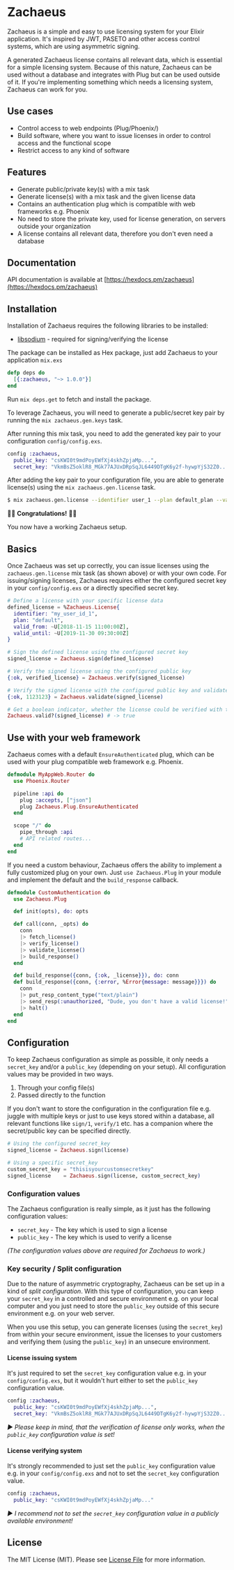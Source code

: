 # Zachaeus
Zachaeus is a simple and easy to use licensing system for your Elixir application.
It's inspired by JWT, PASETO and other access control systems, which are using asymmetric signing.

A generated Zachaeus license contains all relevant data, which is essential for a simple licensing system.
Because of this nature, Zachaeus can be used without a database and integrates with Plug but can be used outside of it.
If you're implementing something which needs a licensing system, Zachaeus can work for you.

## Use cases
- Control access to web endpoints (Plug/Phoenix/<your framework>)
- Build software, where you want to issue licenses in order to control access and the functional scope
- Restrict access to any kind of software

## Features
- Generate public/private key(s) with a mix task
- Generate license(s) with a mix task and the given license data
- Contains an authentication plug which is compatible with web frameworks e.g. Phoenix
- No need to store the private key, used for license generation, on servers outside your organization
- A license contains all relevant data, therefore you don't even need a database

## Documentation
API documentation is available at [https://hexdocs.pm/zachaeus](https://hexdocs.pm/zachaeus)

## Installation
Installation of Zachaeus requires the following libraries to be installed:
- [libsodium](https://download.libsodium.org/doc/) - required for signing/verifying the license

The package can be installed as Hex package, just add Zachaeus to your application `mix.exs`

```elixir
defp deps do
  [{:zachaeus, "~> 1.0.0"}]
end
```

Run `mix deps.get` to fetch and install the package.

To leverage Zachaeus, you will need to generate a public/secret key pair by running the `mix zachaeus.gen.keys` task.

After running this mix task, you need to add the generated key pair to your configuration `config/config.exs`.

```elixir
config :zachaeus,
  public_key: "csKWI0t9mdPoyEWfXj4skhZpjaMp...",
  secret_key: "VkmBsZ5oklR8_MGk77AJUxDRpSqJL6449DTgK6y2f-hywpYjS32Z0..."
```

After adding the key pair to your configuration file, you are able to generate license(s) using the `mix zachaeus.gen.license` task.

```bash
$ mix zachaeus.gen.license --identifier user_1 --plan default_plan --valid-from 2020-01-01 --valid-until 2020-12-31
```

🎉🎉 **Congratulations!** 🎉🎉

You now have a working Zachaeus setup.

## Basics
Once Zachaeus was set up correctly, you can issue licenses using the `zachaeus.gen.license` mix task (as shown above) or with your own code. For issuing/signing licenses, Zachaeus requires either the configured secret key in your `config/config.exs` or a directly specified secret key.

```elixir
# Define a license with your specific license data
defined_license = %Zachaeus.License{
  identifier: "my_user_id_1",
  plan: "default",
  valid_from: ~U[2018-11-15 11:00:00Z],
  valid_until: ~U[2019-11-30 09:30:00Z]
}

# Sign the defined license using the configured secret key
signed_license = Zachaeus.sign(defined_license)

# Verify the signed license using the configured public key
{:ok, verified_license} = Zachaeus.verify(signed_license)

# Verify the signed license with the configured public key and validate the license in a single step
{:ok, 1123123} = Zachaeus.validate(signed_license)

# Get a boolean indicator, whether the license could be verified with the configured public key and is valid
Zachaeus.valid?(signed_license) # -> true
```

## Use with your web framework
Zachaeus comes with a default `EnsureAuthenticated` plug, which can be used with your plug compatible web framework e.g. Phoenix.

```elixir
defmodule MyAppWeb.Router do
  use Phoenix.Router

  pipeline :api do
    plug :accepts, ["json"]
    plug Zachaeus.Plug.EnsureAuthenticated
  end

  scope "/" do
    pipe_through :api
    # API related routes...
  end
end
```

If you need a custom behaviour, Zachaeus offers the ability to implement a fully customized plug on your own.
Just `use Zachaeus.Plug` in your module and implement the default and the `build_response` callback.

```elixir
defmodule CustomAuthentication do
  use Zachaeus.Plug

  def init(opts), do: opts

  def call(conn, _opts) do
    conn
    |> fetch_license()
    |> verify_license()
    |> validate_license()
    |> build_response()
  end

  def build_response({conn, {:ok, _license}}), do: conn
  def build_response({conn, {:error, %Error{message: message}}}) do
    conn
    |> put_resp_content_type("text/plain")
    |> send_resp(:unauthorized, "Dude, you don't have a valid license!")
    |> halt()
  end
end
```

## Configuration
To keep Zachaeus configuration as simple as possible, it only needs a `secret_key` and/or a `public_key` (depending on your setup).
All configuration values may be provided in two ways.

1. Through your config file(s)
2. Passed directly to the function

If you don't want to store the configuration in the configuration file e.g. juggle with multiple keys or just to use keys stored within a database, all relevant functions like `sign/1`, `verify/1` etc. has a companion where the secret/public key can be specified directly.

```elixir
# Using the configured secret_key
signed_license = Zachaeus.sign(license)

# Using a specific secret_key
custom_secret_key = "thisisyourcustomsecretkey"
signed_license    = Zachaeus.sign(license, custom_secrect_key)
```

### Configuration values
The Zachaeus configuration is really simple, as it just has the following configuration values:

- `secret_key` - The key which is used to sign a license
- `public_key` - The key which is used to verify a license

_(The configuration values above are required for Zachaeus to work.)_

### Key security / Split configuration
Due to the nature of asymmetric cryptography, Zachaeus can be set up in a kind of _split configuration_.
With this type of configuration, you can keep your `secret_key` in a controlled and secure environment e.g. on your local computer and you just need to store the `public_key` outside of this secure environment e.g. on your web server.

When you use this setup, you can generate licenses (using the `secret_key`) from within your secure environment, issue the licenses to your customers and verifying them (using the `public_key`) in an unsecure environment.

#### License issuing system
It's just required to set the `secret_key` configuration value e.g. in your `config/config.exs`, but it wouldn't hurt either to set the `public_key` configuration value.

```elixir
config :zachaeus,
  public_key: "csKWI0t9mdPoyEWfXj4skhZpjaMp...",
  secret_key: "VkmBsZ5oklR8_MGk77AJUxDRpSqJL6449DTgK6y2f-hywpYjS32Z0..."
```

_&#9658; Please keep in mind, that the verification of license only works, when the `public_key` configuration value is set!_

#### License verifying system
It's strongly recommended to just set the `public_key` configuration value e.g. in your `config/config.exs` and not to set the `secret_key` configuration value.

```elixir
config :zachaeus,
  public_key: "csKWI0t9mdPoyEWfXj4skhZpjaMp..."
```

_&#9658; I recommend not to set the `secret_key` configuration value in a publicly available environment!_

## License
The MIT License (MIT). Please see [License File](LICENSE) for more information.
